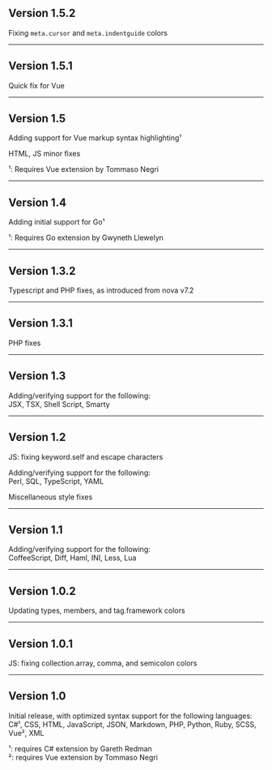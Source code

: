 ## Version 1.5.2

Fixing `meta.cursor` and `meta.indentguide` colors

---

## Version 1.5.1

Quick fix for Vue

---

## Version 1.5

Adding support for Vue markup syntax highlighting¹

HTML, JS minor fixes

¹: Requires Vue extension by Tommaso Negri

---

## Version 1.4

Adding initial support for Go¹

¹: Requires Go extension by Gwyneth Llewelyn

---

## Version 1.3.2

Typescript and PHP fixes, as introduced from nova v7.2

---

## Version 1.3.1

PHP fixes

---

## Version 1.3

Adding/verifying support for the following:  
JSX, TSX, Shell Script, Smarty

---

## Version 1.2
JS: fixing keyword.self and escape characters

Adding/verifying support for the following:  
Perl, SQL, TypeScript, YAML

Miscellaneous style fixes

---

## Version 1.1
Adding/verifying support for the following:  
CoffeeScript, Diff, Haml, INI, Less, Lua

---

## Version 1.0.2
Updating types, members, and tag.framework colors

---

## Version 1.0.1
JS: fixing collection.array, comma, and semicolon colors

---

## Version 1.0

Initial release, with optimized syntax support for the following languages:  
C#¹, CSS, HTML, JavaScript, JSON, Markdown, PHP, Python, Ruby, SCSS, Vue², XML

¹: requires C# extension by Gareth Redman  
²: requires Vue extension by Tommaso Negri
